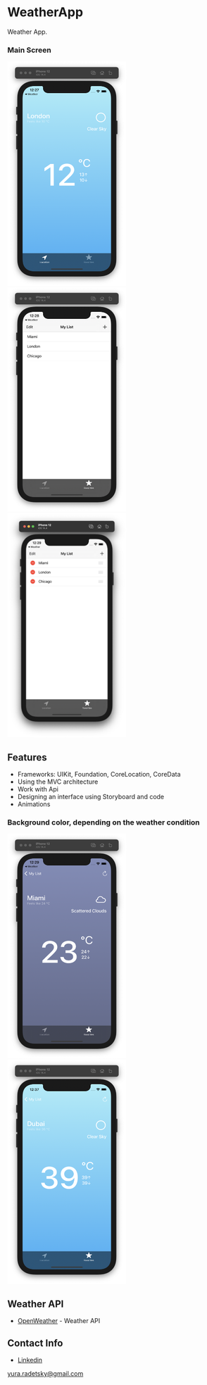 # WeatherApp


Weather App.

### Main Screen
<img src="images/1-screen.png" alt="" width = "270" height = "510">
<img src="images/2-screen.png" alt="" width = "270" height = "510">
<img src="images/3-screen.png" alt="" width = "270" height = "510">

## Features
* Frameworks: UIKit, Foundation,  CoreLocation, CoreData
* Using the MVC architecture
* Work with Api
* Designing an interface using Storyboard and code 
* Animations

### Background color, depending on the weather condition
<img src="images/4-screen.png" alt="" width = "270" height = "510">
<img src="images/5-screen.png" alt="" width = "270" height = "510">

## Weather API
* [OpenWeather](https://openweathermap.org) - Weather API

## Contact Info
* [Linkedin](https://www.linkedin.com/in/radetsky) 

yura.radetsky@gmail.com



